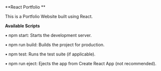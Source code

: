 **React Portfolio **

This is a Portfolio Website  built using React.


  

**Available Scripts**

  

•  npm start: Starts the development server.

•  npm run build: Builds the project for production.

•  npm test: Runs the test suite (if applicable).

•  npm run eject: Ejects the app from Create React App (not recommended).